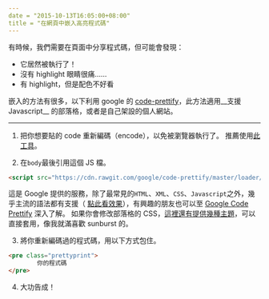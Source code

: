 ```yaml
---
date = "2015-10-13T16:05:00+08:00"
title = "在網頁中嵌入高亮程式碼"
---
```


有時候，我們需要在頁面中分享程式碼，但可能會發現：

- 它居然被執行了！
- 沒有 highlight 眼睛很痛……
- 有 highlight，但是配色不好看

嵌入的方法有很多，以下利用 google 的 [code-prettify](https://github.com/google/code-prettify)，此方法適用__支援 Javascript__ 的部落格，或者是自己架設的個人網站。

---

1. 把你想要貼的 code 重新編碼（encode），以免被瀏覽器執行了。
推薦使用[此工具](http://www.opinionatedgeek.com/DotNet/Tools/HTMLEncode/Encode.aspx)。

2. 在`body`最後引用這個 JS 檔。
```html
<script src="https://cdn.rawgit.com/google/code-prettify/master/loader/run_prettify.js"></script>
```
這是 Google 提供的服務，除了最常見的`HTML`、`XML`、`CSS`、`Javascript`之外，幾乎主流的語法都有支援（
[點此看效果](https://rawgit.com/google/code-prettify/master/examples/quine.html)），有興趣的朋友也可以至 [Google Code Prettify](https://github.com/google/code-prettify) 深入了解。
如果你會修改部落格的 CSS，[這裡還有提供幾種主題](https://cdn.rawgit.com/google/code-prettify/master/styles/index.html)，可以直接套用，像我就滿喜歡 sunburst 的。

3. 將你重新編碼過的程式碼，用以下方式包住。
```html
<pre class="prettyprint">
        你的程式碼
</pre>
```

4. 大功告成！
